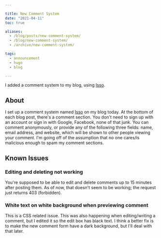 ```yaml
---

title: New Comment System
date: "2021-04-11"
toc: true

aliases:
  - /blog/posts/new-comment-system/
  - /blog/new-comment-system/
  - /archive/new-comment-system/

tags:
  - announcement
  - hugo
  - blog

---
```


I added a comment system to my blog, using [Isso](https://posativ.org/isso/).

<!--more-->

## About

I set up a comment system named [Isso](https://posativ.org/isso/) on my blog
today. At the bottom of each blog post, there's a comment section. You don't
need to sign up with an account or sign in with Google, Facebook, none of that
junk. You can comment anonymously, or provide any of the following three fields:
name, email address, and website, which will be shown to other people viewing
your comment. I'm going off of the assumption that no one cares/is malicious
enough to spam my comment sections.

## Known Issues

### Editing and deleting not working

You're supposed to be able to edit and delete comments up to 15 minutes after
posting them. As of now, that doesn't seem to be working; the request just
returns 403 (forbidden).

### White text on white background when previewing comment

This is a CSS related issue. This was also happening when editing/writing a
comment, but I edited it so the edit box has black text. I think a better fix is
to make the new comment form have a dark background, but I'll deal with that
later.
